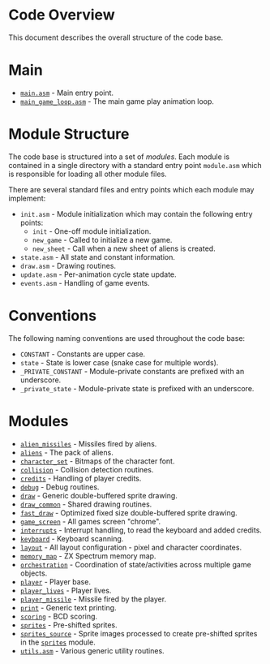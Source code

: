 # Code Overview

This document describes the overall structure of the code base.

# Main

* [`main.asm`](../main.asm) - Main entry point.
* [`main_game_loop.asm`](../main_game_loop.asm) - The main game play animation loop.
  
# Module Structure

The code base is structured into a set of *modules*.  Each module is contained in a single directory with a standard entry point `module.asm` which is responsible for loading all other module files.

There are several standard files and entry points which each module may implement:

* `init.asm` - Module initialization which may contain the following entry points:
  * `init` - One-off module initialization.
  * `new_game` - Called to initialize a new game.
  * `new_sheet` - Call when a new sheet of aliens is created.
* `state.asm` - All state and constant information.
* `draw.asm` - Drawing routines.
* `update.asm` - Per-animation cycle state update.
* `events.asm` - Handling of game events.
  
# Conventions

The following naming conventions are used throughout the code base:

* `CONSTANT` - Constants are upper case.
* `state` - State is lower case (snake case for multiple words).
* `_PRIVATE_CONSTANT` - Module-private constants are prefixed with an underscore.
* `_private_state` - Module-private state is prefixed with an underscore.

# Modules

* [`alien_missiles`](../alien_missiles) - Missiles fired by aliens.
* [`aliens`](../aliens) -  The pack of aliens.
* [`character_set`](../character_set) - Bitmaps of the character font.
* [`collision`](../collision) - Collision detection routines.
* [`credits`](../credits) - Handling of player credits.
* [`debug`](../debug) - Debug routines.
* [`draw`](../draw) - Generic double-buffered sprite drawing.
* [`draw_common`](../draw_common) - Shared drawing routines.
* [`fast_draw`](../fast_draw) - Optimized fixed size double-buffered sprite drawing.
* [`game_screen`](../game_screen) - All games screen "chrome".
* [`interrupts`](../interrupts) - Interrupt handling, to read the keyboard and added credits.
* [`keyboard`](../keyboard) - Keyboard scanning.
* [`layout`](../layout) - All layout configuration - pixel and character coordinates.
* [`memory_map`](../memory_map) - ZX Spectrum memory map.
* [`orchestration`](../orchestration) - Coordination of state/activities across multiple game objects.
* [`player`](../player) - Player base.
* [`player_lives`](../player_lives) - Player lives.
* [`player_missile`](../player_missile) - Missile fired by the player.
* [`print`](../print) - Generic text printing.
* [`scoring`](../scoring) - BCD scoring.
* [`sprites`](../sprites) - Pre-shifted sprites.
* [`sprites_source`](../sprites_source) - Sprite images processed to create pre-shifted sprites in the [`sprites`](../sprites) module.
* [`utils.asm`](../utils) - Various generic utility routines.
  
  